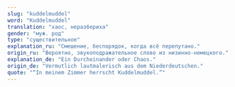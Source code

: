 ```yaml
---
slug: "kuddelmuddel"
word: "Kuddelmuddel"
translation: "хаос, неразбериха"
gender: "муж. род"
type: "существительное"
explanation_ru: "Смешение, беспорядок, когда всё перепутано."
origin_ru: "Вероятно, звукоподражательное слово из низинно-немецкого."
explanation_de: "Ein Durcheinander oder Chaos."
origin_de: "Vermutlich lautmalerisch aus dem Niederdeutschen."
quote: "“In meinem Zimmer herrscht Kuddelmuddel.”"
---
```

